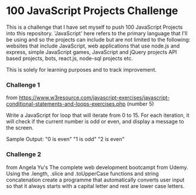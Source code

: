 # 100 JavaScript Projects Challenge

This is a challenge that I have set myself to push 100 JavaScript Projects into this repository. 
'JavaScript' here refers to the primary language that I'll be using and so the projects can include but are not limited to the following: 
websites that include JavaScript, web applications that use node.js and express, simple JavaScript games, JavaScript and jQuery projects
API based projects, bots, react.js, node-sql projects etc.

This is solely for learning purposes and to track improvement.


### Challenge 1 
from https://www.w3resource.com/javascript-exercises/javascript-conditional-statements-and-loops-exercises.php (number 5)

Write a JavaScript for loop that will iterate from 0 to 15. For each iteration, it will check if the current number is odd or even, and display a message to the screen.

Sample Output: 
"0 is even" 
"1 is odd" 
"2 is even" 

### Challenge 2
from Angela Yu's The complete web development bootcampt from Udemy.
Using the .length, .slice and .toUpperCase functions and string concatenation create a programme that automatically converts user input so that it always starts with a capital letter and rest are lower case letters. 
